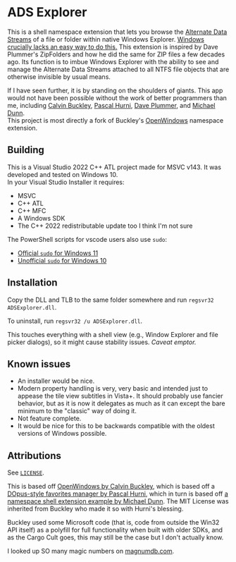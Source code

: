 # ADS Explorer

This is a shell namespace extension that lets you browse the
[Alternate Data Streams](https://learn.microsoft.com/en-us/openspecs/windows_protocols/ms-fscc/e2b19412-a925-4360-b009-86e3b8a020c8)
of a file or folder within native Windows Explorer.
[Windows crucially lacks an easy way to do this.](https://vox.veritas.com/kb/articles-backup-and-recovery/what-you-need-to-know-about-alternate-data-streams-in-windows-is-your-data-secur/807740)
This extension is inspired by Dave Plummer's ZipFolders and how he did the same
for ZIP files a few decades ago.
Its function is to imbue Windows Explorer with the ability to see and manage the
Alternate Data Streams attached to all NTFS file objects that are otherwise
invisible by usual means.

If I have seen further, it is by standing on the shoulders of giants. This app
would not have been possible without the work of better programmers than me,
including
[Calvin Buckley](https://cmpct.info/~calvin/Articles/COMAbyss/),
[Pascal Hurni](https://www.codeproject.com/Articles/7973/An-almost-complete-Namespace-Extension-Sample),
[Dave Plummer](https://www.youtube.com/watch?v=aQUtUQ_L8Yk),
and
[Michael Dunn](https://www.codeproject.com/Articles/1649/The-Complete-Idiot-s-Guide-to-Writing-Namespace-Ex).  
This project is most directly a fork of Buckley's [OpenWindows](https://github.com/NattyNarwhal/OpenWindows)
namespace extension.

## Building
This is a Visual Studio 2022 C++ ATL project made for MSVC v143.
It was developed and tested on Windows 10.  
In your Visual Studio Installer it requires:
- MSVC
- C++ ATL
- C++ MFC
- A Windows SDK
- The C++ 2022 redistributable update too I think I'm not sure

The PowerShell scripts for vscode users also use `sudo`:
- [Official `sudo` for Windows 11](https://learn.microsoft.com/en-us/windows/sudo/)
- [Unofficial `sudo` for Windows 10](https://gerardog.github.io/gsudo/)

## Installation
Copy the DLL and TLB to the same folder somewhere and run
`regsvr32 ADSExplorer.dll`.

To uninstall, run `regsvr32 /u ADSExplorer.dll`.

This touches everything with a shell view (e.g., Window Explorer and file
picker dialogs), so it might cause stability issues. _Caveat emptor._

## Known issues
* An installer would be nice.
* Modern property handling is very, very basic and intended just to appease the
  tile view subtitles in Vista+. It should probably use fancier behavior,
  but as it is now it delegates as much as it can except the bare minimum to
  the "classic" way of doing it.
* Not feature complete.
* It would be nice for this to be backwards compatible with the oldest versions
  of Windows possible.

## Attributions
See [`LICENSE`](LICENSE).

This is based off [OpenWindows by Calvin Buckley](https://github.com/NattyNarwhal/OpenWindows),
which is based off a [DOpus-style favorites manager by Pascal Hurni](https://www.codeproject.com/Articles/7973/An-almost-complete-Namespace-Extension-Sample),
which in turn is based off [a namespace shell extension example by Michael Dunn](https://www.codeproject.com/Articles/1649/The-Complete-Idiot-s-Guide-to-Writing-Namespace-Ex).
The MIT License was inherited from Buckley who made it so with Hurni's blessing.

Buckley used some Microsoft code (that is, code from outside the Win32 API
itself) as a polyfill for full functionality when built with older SDKs, and as
the Cargo Cult goes, this may still be the case but I don't actually know.

I looked up SO many magic numbers on [magnumdb.com](https://www.magnumdb.com/).
